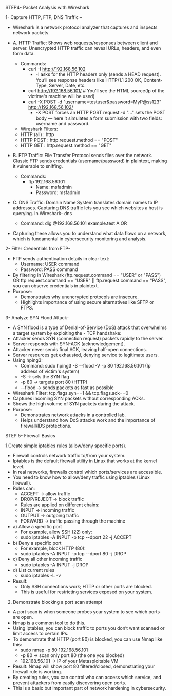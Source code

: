 
STEP4-  Packet Analysis with Wireshark

1- Capture HTTP, FTP, DNS Traffic –

 - Wireshark is a network protocol analyzer that captures and inspects network packets.
  
 - A. HTTP Traffic: Shows web requests/responses between client and server. Unencrypted HTTP traffic can reveal URLs, headers, and even form data.
    - Commands:
        - curl -I http://192.168.56.102
           - -I asks for the HTTP headers only (sends a HEAD request). You’ll see response headers like HTTP/1.1 200 OK, Content-Type, Server, Date, etc.
        - curl http://192.168.56.101/   # You’ll see the HTML source(Ip of the victime's machine will be used)
        - curl -X POST -d "username=testuser&password=MyP@ss123" http://192.168.56.102/
           - -X POST forces an HTTP POST request.-d "..." sets the POST body — here it simulates a form submission with two fields: username and password.
    - Wireshark Filters:
     - HTTP (all) : http
     - HTTP POST : http.request.method == "POST"
     - HTTP GET : http.request.method == "GET"    

 - B. FTP Traffic: File Transfer Protocol sends files over the network. Classic FTP sends credentials (username/password) in plaintext, making it vulnerable to sniffing.
    - Commands:
       - ftp 192.168.56.101
         - Name: msfadmin
         - Password: msfadmin
 - C. DNS Traffic: Domain Name System translates domain names to IP addresses. Capturing DNS traffic lets you see which websites a host is querying. In Wireshark- dns
    - Command: dig @192.168.56.101 example.test A OR 
 - Capturing these allows you to understand what data flows on a network, which is fundamental in cybersecurity monitoring and analysis.

2- Filter Credentials from FTP-

 - FTP sends authentication details in clear text:
   - Username: USER command
   - Password: PASS command
 - By filtering in Wireshark (ftp.request.command == "USER" or "PASS") OR ftp.request.command == "USER" || ftp.request.command == "PASS", you can observe credentials in plaintext.
 - Purpose:
   - Demonstrates why unencrypted protocols are insecure.
   - Highlights importance of using secure alternatives like SFTP or FTPS.

3- Analyze SYN Flood Attack-

 - A SYN flood is a type of Denial-of-Service (DoS) attack that overwhelms a target system by exploiting the - TCP handshake:
 - Attacker sends SYN (connection request) packets rapidly to the server.
 - Server responds with SYN-ACK (acknowledgement).
 - Attacker never sends final ACK, leaving half-open connections.
 - Server resources get exhausted, denying service to legitimate users.
 - Using hping3:
    - Command: sudo hping3 -S --flood -V -p 80 192.168.56.101 (Ip address of victim's system)
    - -S → sets the SYN flag
    - -p 80 → targets port 80 (HTTP)
    - --flood → sends packets as fast as possible
 - Wireshark Filter: tcp.flags.syn==1 && tcp.flags.ack==0
 - Captures incoming SYN packets without corresponding ACKs.
 - Shows the high volume of SYN packets during the attack.
- Purpose:
  - Demonstrates network attacks in a controlled lab.
  - Helps understand how DoS attacks work and the importance of firewall/IDS protections.

STEP 5-   Firewall Basics

1.Create simple iptables rules (allow/deny specific ports).

- Firewall controls network traffic to/from your system.
- Iptables is the default firewall utility in Linux that works at the kernel level.
- In real networks, firewalls control which ports/services are accessible.
- You need to know how to allow/deny traffic using iptables (Linux firewall).
- Rules can:
   - ACCEPT → allow traffic
   - DROP/REJECT → block traffic
   - Rules are applied on different chains:
   - INPUT → incoming traffic
   - OUTPUT → outgoing traffic
   - FORWARD → traffic passing through the machine
- a) Allow a specific port
   - For example, allow SSH (22) only:
   - sudo iptables -A INPUT -p tcp --dport 22 -j ACCEPT
- b) Deny a specific port
   - For example, block HTTP (80):
   - sudo iptables -A INPUT -p tcp --dport 80 -j DROP
- c) Deny all other incoming traffic
   - sudo iptables -A INPUT -j DROP
- d) List current rules
   - sudo iptables -L -v
- Result:
   - Only SSH connections work; HTTP or other ports are blocked.
   - This is useful for restricting services exposed on your system.
   
2. Demonstrate blocking a port scan attempt

- A port scan is when someone probes your system to see which ports are open.
- Nmap is a common tool to do this.
- Using iptables, you can block traffic to ports you don’t want scanned or limit access to certain IPs.
- To demonstrate that HTTP (port 80) is blocked, you can use Nmap like this:
  - sudo nmap -p 80 192.168.56.101
  - -p 80 → scan only port 80 (the one you blocked)
  - 192.168.56.101 → IP of your Metasploitable VM
- Result: Nmap will show port 80 filtered/closed, demonstrating your firewall rule is working.
- By creating rules, you can control who can access which service, and prevent attackers from easily discovering open ports.
- This is a basic but important part of network hardening in cybersecurity.
